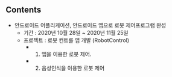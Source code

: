 ## Contents
- 안드로이드 어플리케이션, 안드로이드 앱으로 로봇 제어프로그램 완성
    + 기간 : 2020년 10월 28일 ~ 2020년 11월 25일
    + 프로젝트 : 로봇 컨트롤 앱 개발 (RobotControl)
        + 1. 앱을 이용한 로봇 제어.
        + 2. 음성인식을 이용한 로봇 제어